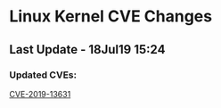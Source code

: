 
# **Linux Kernel CVE Changes**

## Last Update - 18Jul19 15:24

### **Updated CVEs:**

[CVE-2019-13631](cves/CVE-2019-13631)  
